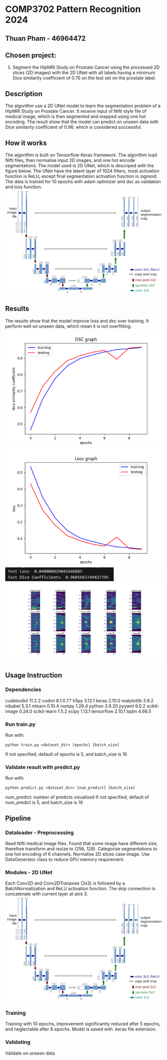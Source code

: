 # COMP3702 Pattern Recognition 2024
## Thuan Pham - 46964472

## Chosen project:
1. Segment the HipMRI Study on Prostate Cancer using the processed 2D slices (2D images) with the 
2D UNet with all labels having a minimum Dice similarity coefficient of 0.75 on the test set on 
the prostate label.

## Description
The algorithm use a 2D UNet model to learn the segmentation problem of a HipMRI Study on Prostate Cancer.
It receive input of Nifti style file of medical image, which is then segmented and mapped using one hot 
encoding. The result show that the model can predict on unseen data with Dice similarity coefficient of 0.96,
which is considered successful.

## How it works
The algorithm is built on Tensorflow Keras framework. The algorithm load Nifti files, then normalise input 2D images, 
and one hot encode segmentations. The model used is 2D UNet, which is descriped with the figure below. The UNet have 
the latent layer of 1024 filters, most activation function is ReLU, except final segmentation activation function is 
sigmoid. The data is trained for 10 epochs with adam optimizer and dsc as validation and loss function.
![UNet Architecture (https://lmb.informatik.uni-freiburg.de/people/ronneber/u-net/)](./image/u-net-architecture.png)

## Results
The results show that the model improve loss and dsc over training. It perform well on unseen data, which mean it is 
not overfitting.
![DSC of model over epochs of training](./image/dsc1.png)
![Loss of model over epochs of training](./image/loss1.png)
![Result of model on unseen data](./image/result1.png)
![Visualisation of model performance in comparison to original mask](./image/visual1.png)

## Usage Instruction
### Dependencies
cudatoolkit               11.2.2
cudnn                     8.1.0.77
h5py                      3.12.1
keras                     2.10.0
matplotlib                3.9.2
nibabel                   5.3.1
nilearn                   0.10.4
numpy                     1.26.4
python                    3.9.20
pyyaml                    6.0.2
scikit-image              0.24.0
scikit-learn              1.5.2
scipy                     1.13.1
tensorflow                2.10.1
tqdm                      4.66.5

### Run train.py
Run with:
```
python train.py <dataset_dir> [epochs] [batch_size]
```
If not specified, default of epochs is 5, and batch_size is 16

### Validate result with predict.py
Run with:
```
python predict.py <dataset_dir> [num_predict] [batch_size]
```
num_predict: number of predicts visualised
If not specified, default of num_predict is 5, and batch_size is 16

## Pipeline
### Dataloader - Preprocessing
Read Nifti medical image files. Found that some image have different size, therefore transform and resize
to (256, 128). Categorise segmentations to one hot encoding of 6 channels. Normalise 2D slices case image.
Use DataGenerator class to reduce GPU memory requirement.

### Modules - 2D UNet
Each Conv2D and Conv2DTranpose (3x3) is followed by a BatchNormalization and ReLU activation function.
The skip connection is concatenate with current layer at axis 3.
![UNet Architecture (https://lmb.informatik.uni-freiburg.de/people/ronneber/u-net/)](./image/u-net-architecture.png)

### Training
Training with 10 epochs, improvement significantly reduced after 5 epochs, and neglectable after 8 epochs. Model is saved
with .keras file extension.

### Validating
Validate on unseen data
